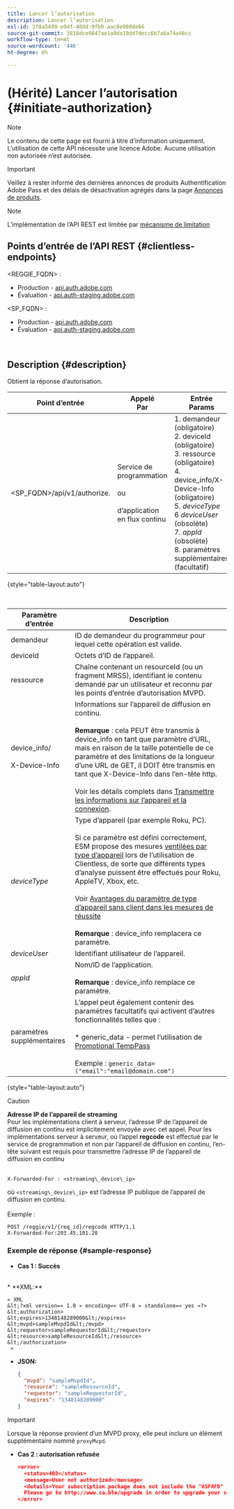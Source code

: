 ```yaml
---
title: Lancer l’autorisation
description: Lancer l’autorisation
exl-id: 2f8a5499-e94f-40dd-9fb0-aac8e080de66
source-git-commit: 3818dce9847ae1a0da19dd7decc6b7a6a74a46cc
workflow-type: tm+mt
source-wordcount: '446'
ht-degree: 0%

---
```


# (Hérité) Lancer l’autorisation {#initiate-authorization}

>[!NOTE]
>
>Le contenu de cette page est fourni à titre d’information uniquement. L’utilisation de cette API nécessite une licence Adobe. Aucune utilisation non autorisée n’est autorisée.

>[!IMPORTANT]
>
> Veillez à rester informé des dernières annonces de produits Authentification Adobe Pass et des délais de désactivation agrégés dans la page [Annonces de produits](/help/authentication/product-announcements.md).

>[!NOTE]
>
> L’implémentation de l’API REST est limitée par [mécanisme de limitation](/help/authentication/integration-guide-programmers/throttling-mechanism.md)

## Points d’entrée de l’API REST {#clientless-endpoints}

&lt;REGGIE_FQDN> :

* Production - [api.auth.adobe.com](http://api.auth.adobe.com/)
* Évaluation - [api.auth-staging.adobe.com](http://api.auth-staging.adobe.com/)

&lt;SP_FQDN> :

* Production - [api.auth.adobe.com](http://api.auth.adobe.com/)
* Évaluation - [api.auth-staging.adobe.com](http://api.auth-staging.adobe.com/)

</br>

## Description {#description}

Obtient la réponse d’autorisation.

| Point d’entrée | Appelé </br>Par | Entrée   </br>Params | HTTP </br>Méthode | Réponse | HTTP </br>Réponse |
| --- | --- | --- | --- | --- | --- |
| &lt;SP_FQDN>/api/v1/authorize. | Service de programmation</br></br>ou</br></br>d’application en flux continu | 1. demandeur (obligatoire)</br>2.  deviceId (obligatoire)</br>3.  ressource (obligatoire)</br>4.  device_info/X-Device-Info (obligatoire)</br>5.  _deviceType_</br> 6  _deviceUser_ (obsolète)</br>7.  _appId_ (obsolète)</br>8.  paramètres supplémentaires (facultatif) | GET | XML ou JSON contenant les détails d’autorisation ou les détails d’erreur en cas d’échec. Voir les exemples ci-dessous. | 200 - Succès </br>403 - Aucun Succès |

{style="table-layout:auto"}

</br>


| Paramètre d’entrée | Description |
| --- | --- |
| demandeur | ID de demandeur du programmeur pour lequel cette opération est valide. |
| deviceId | Octets d’ID de l’appareil. |
| ressource | Chaîne contenant un resourceId (ou un fragment MRSS), identifiant le contenu demandé par un utilisateur et reconnu par les points d’entrée d’autorisation MVPD. |
| device_info/</br></br>X-Device-Info | Informations sur l’appareil de diffusion en continu.</br></br>**Remarque** : cela PEUT être transmis à device_info en tant que paramètre d’URL, mais en raison de la taille potentielle de ce paramètre et des limitations de la longueur d’une URL de GET, il DOIT être transmis en tant que X-Device-Info dans l’en-tête http. </br></br>Voir les détails complets dans [Transmettre les informations sur l’appareil et la connexion](/help/authentication/integration-guide-programmers/legacy/client-information/passing-client-information-device-connection-and-application.md). |
| _deviceType_ | Type d’appareil (par exemple Roku, PC).</br></br>Si ce paramètre est défini correctement, ESM propose des mesures [ventilées par type d’appareil](/help/authentication/integration-guide-programmers/features-premium/esm/entitlement-service-monitoring-overview.md#clientless_device_type) lors de l’utilisation de Clientless, de sorte que différents types d’analyse puissent être effectués pour Roku, AppleTV, Xbox, etc.</br></br>Voir [Avantages du paramètre de type d’appareil sans client dans les mesures de réussite ](/help/authentication/integration-guide-programmers/legacy/notes-technical/benefits-of-using-the-clientless-devicetype-parameter-in-pass-metrics.md)</br></br>**Remarque** : device_info remplacera ce paramètre. |
| _deviceUser_ | Identifiant utilisateur de l’appareil. |
| _appId_ | Nom/ID de l’application. </br></br>**Remarque** : device_info remplace ce paramètre. |
| paramètres supplémentaires | L’appel peut également contenir des paramètres facultatifs qui activent d’autres fonctionnalités telles que :</br></br>* generic_data - permet l’utilisation de [Promotional TempPass](/help/authentication/integration-guide-programmers/features-premium/temporary-access/promotional-temp-pass.md)</br></br>Exemple : `generic_data=("email":"email@domain.com")` |

{style="table-layout:auto"}

>[!CAUTION]
>
>**Adresse IP de l’appareil de streaming**</br>
>Pour les implémentations client à serveur, l’adresse IP de l’appareil de diffusion en continu est implicitement envoyée avec cet appel.  Pour les implémentations serveur à serveur, où l’appel **regcode** est effectué par le service de programmation et non par l’appareil de diffusion en continu, l’en-tête suivant est requis pour transmettre l’adresse IP de l’appareil de diffusion en continu </br></br>
>
>```
>X-Forwarded-For : <streaming\_device\_ip>
>```
>
>où `<streaming\_device\_ip>` est l’adresse IP publique de l’appareil de diffusion en continu.</br></br>
>Exemple : </br>
>
>```
>POST /reggie/v1/{req_id}/regcode HTTP/1.1
>X-Forwarded-For:203.45.101.20
>```
>


### Exemple de réponse {#sample-response}

* **Cas 1 : Succès**
</br>
  * **XML:**
  </br>

    « XML
    &lt;?xml version=« 1.0 » encoding=« UTF-8 » standalone=« yes »?>
    &lt;authorization>
    &lt;expires>1348148289000&lt;/expires>
    &lt;mvpd>sampleMvpdId&lt;/mvpd>
    &lt;requestor>sampleRequestorId&lt;/requestor>
    &lt;resource>sampleResourceId&lt;/resource>
    &lt;/authorization>
     »



* **JSON:**

  ```JSON
  {
    "mvpd": "sampleMvpdId",
    "resource": "sampleResourceId",
    "requestor": "sampleRequestorId",
    "expires": "1348148289000"
  }
  ```

>[!IMPORTANT]
>
>Lorsque la réponse provient d’un MVPD proxy, elle peut inclure un élément supplémentaire nommé `proxyMvpd`.



* **Cas 2 : autorisation refusée**


  ```JSON
  <error>
    <status>403</status>
    <message>User not authorized</message>
    <details>Your subscription package does not include the "ASFAFD" channel.
    Please go to http://www.ca.ble/upgrade in order to upgrade your subscription.</details>
  </error>
  ```
